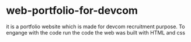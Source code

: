 # web-portfolio-for-devcom
it is a portfolio website which is made for devcom recruitment purpose. To engange with the code run the code the web was built with HTML and css
